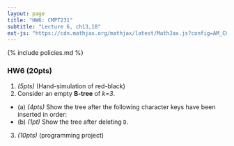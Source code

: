 ```yaml
---
layout: page
title: "HW6: CMPT231"
subtitle: "Lecture 6, ch13,18"
ext-js: "https://cdn.mathjax.org/mathjax/latest/MathJax.js?config=AM_CHTML"
---
```


{% include policies.md %}

### HW6 (20pts)

1. *(5pts)*  (Hand-simulation of red-black)
2. Consider an empty **B-tree** of *k=3*.
  + (a) *(4pts)* Show the tree after the following character keys have been inserted in order:
    ` `
  + (b) *(1pt)* Show the tree after deleting `D`.
3. *(10pts)*  (programming project)
